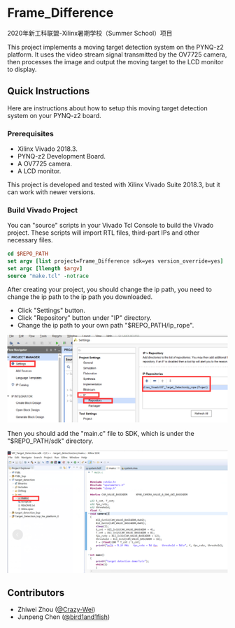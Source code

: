 # Frame_Difference
2020年新工科联盟-Xilinx暑期学校（Summer School）项目

This project implements a moving target detection system on the PYNQ-z2 platform. It uses the video stream signal transmitted by the OV7725 camera, then processes the image and output the moving target to the LCD monitor to display.

## Quick Instructions
Here are instructions about how to setup this moving target detection system on your PYNQ-z2 board.

### Prerequisites
- Xilinx Vivado 2018.3.
- PYNQ-z2 Development Board.
- A OV7725 camera.
- A LCD monitor.

This project is developed and tested with Xilinx Vivado Suite 2018.3, but it can work with newer versions.

### Build Vivado Project
You can "source" scripts in your Vivado Tcl Console to build the Vivado project. These scripts will import RTL files, third-part IPs and other necessary files.

```tcl
cd $REPO_PATH
set argv [list project=Frame_Difference sdk=yes version_override=yes]
set argc [llength $argv]
source "make.tcl" -notrace
```

After creating your project, you should change the ip path, you need to change the ip path to the ip path you downloaded.

- Click "Settings" button.
- Click "Repository" button under "IP" directory.
- Change the ip path to your own path "$REPO_PATH/ip_rope".

![set ip path](./img/set_ip_path.png)

Then you should add the "main.c" file to SDK, which is under the "$REPO_PATH/sdk" directory.

![add source](./img/add_source.png)

## Contributors
- Zhiwei Zhou ([@Crazy-Wei](https://github.com/Crazy-Wei))
- Junpeng Chen ([@bird1and1fish](https://github.com/bird1and1fish))